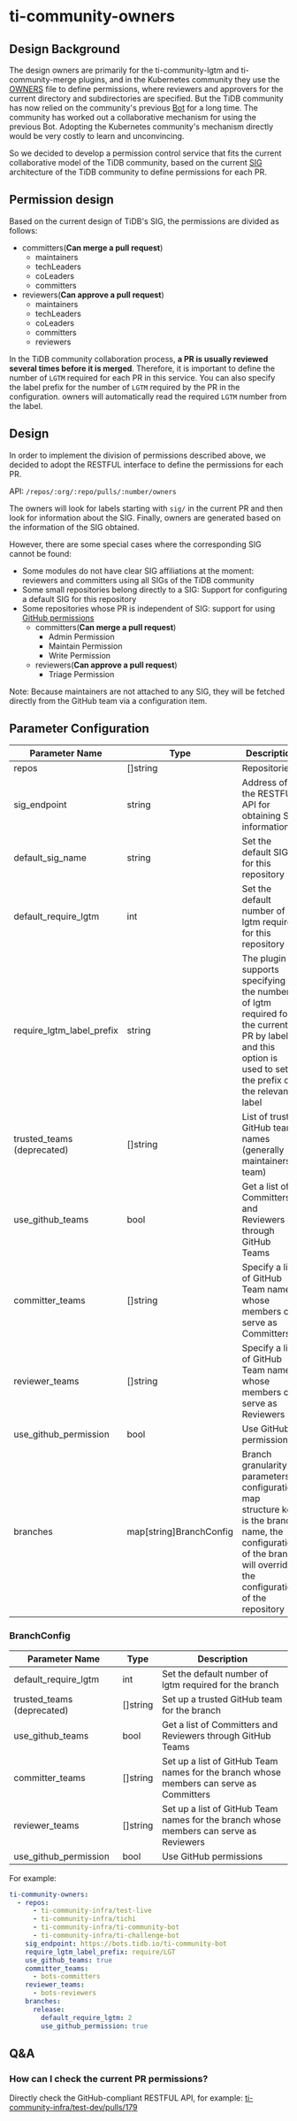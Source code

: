 # ti-community-owners

## Design Background

The design owners are primarily for the ti-community-lgtm and ti-community-merge plugins, and in the Kubernetes community they use the [OWNERS](https://github.com/kubernetes/test-infra/blob/master/OWNERS) file to define permissions, where reviewers and approvers for the current directory and subdirectories are specified. But the TiDB community has now relied on the community's previous [Bot](https://github.com/pingcap-incubator/cherry-bot) for a long time. The community has worked out a collaborative mechanism for using the previous Bot. Adopting the Kubernetes community's mechanism directly would be very costly to learn and unconvincing.

So we decided to develop a permission control service that fits the current collaborative model of the TiDB community, based on the current [SIG](https://github.com/pingcap/community) architecture of the TiDB community to define permissions for each PR.

## Permission design

Based on the current design of TiDB's SIG, the permissions are divided as follows:

- committers(**Can merge a pull request**)
  - maintainers
  - techLeaders
  - coLeaders
  - committers
- reviewers(**Can approve a pull request**)
  - maintainers
  - techLeaders
  - coLeaders
  - committers
  - reviewers

In the TiDB community collaboration process, **a PR is usually reviewed several times before it is merged**. Therefore, it is important to define the number of `LGTM` required for each PR in this service. You can also specify the label prefix for the number of `LGTM` required by the PR in the configuration. owners will automatically read the required `LGTM` number from the label.

## Design

In order to implement the division of permissions described above, we decided to adopt the RESTFUL interface to define the permissions for each PR.

API: `/repos/:org/:repo/pulls/:number/owners`

The owners will look for labels starting with `sig/` in the current PR and then look for information about the SIG. Finally, owners are generated based on the information of the SIG obtained.

However, there are some special cases where the corresponding SIG cannot be found:
- Some modules do not have clear SIG affiliations at the moment: reviewers and committers using all SIGs of the TiDB community
- Some small repositories belong directly to a SIG: Support for configuring a default SIG for this repository
- Some repositories whose PR is independent of SIG: support for using [GitHub permissions](https://docs.github.com/en/organizations/managing-access-to-your-organizations-repositories/repository-permission-levels-for-an-organization)
  - committers(**Can merge a pull request**)
    - Admin Permission
    - Maintain Permission
    - Write Permission
  - reviewers(**Can approve a pull request**)
    - Triage Permission

Note: Because maintainers are not attached to any SIG, they will be fetched directly from the GitHub team via a configuration item.

## Parameter Configuration 

| Parameter Name            | Type                    | Description                                                                                                                                                          |
|---------------------------|-------------------------|----------------------------------------------------------------------------------------------------------------------------------------------------------------------|
| repos                     | []string                | Repositories                                                                                                                                                         |
| sig_endpoint              | string                  | Address of the RESTFUL API for obtaining SIG information                                                                                                             |
| default_sig_name          | string                  | Set the default SIG for this repository                                                                                                                              |
| default_require_lgtm      | int                     | Set the default number of lgtm required for this repository                                                                                                          |
| require_lgtm_label_prefix | string                  | The plugin supports specifying the number of lgtm required for the current PR by label, and this option is used to set the prefix of the relevant label              |
| trusted_teams (deprecated)| []string                | List of trusted GitHub team names (generally maintainers team)                                                                                                       |
| use_github_teams          | bool                    | Get a list of Committers and Reviewers through GitHub Teams                                                                                                          |
| committer_teams           | []string                | Specify a list of GitHub Team names whose members can serve as Committers                                                                                            |
| reviewer_teams            | []string                | Specify a list of GitHub Team names whose members can serve as Reviewers                                                                                             |
| use_github_permission     | bool                    | Use GitHub permissions                                                                                                                                               |
| branches                  | map[string]BranchConfig | Branch granularity parameters configuration, map structure key is the branch name, the configuration of the branch will override the configuration of the repository |

### BranchConfig

| Parameter Name              | Type     | Description                                                                             |
|-----------------------------|----------|-----------------------------------------------------------------------------------------|
| default_require_lgtm        | int      | Set the default number of lgtm required for the branch                                  |
| trusted_teams  (deprecated) | []string | Set up a trusted GitHub team for the branch                                             |
| use_github_teams            | bool     | Get a list of Committers and Reviewers through GitHub Teams                             |
| committer_teams             | []string | Set up a list of GitHub Team names for the branch whose members can serve as Committers |
| reviewer_teams              | []string | Set up a list of GitHub Team names for the branch whose members can serve as Reviewers  |
| use_github_permission       | bool     | Use GitHub permissions                                                                  |

For example:

```yml
ti-community-owners:
  - repos:
      - ti-community-infra/test-live
      - ti-community-infra/tichi
      - ti-community-infra/ti-community-bot
      - ti-community-infra/ti-challenge-bot
    sig_endpoint: https://bots.tidb.io/ti-community-bot
    require_lgtm_label_prefix: require/LGT
    use_github_teams: true
    committer_teams:
      - bots-committers
    reviewer_teams:
      - bots-reviewers
    branches:
      release:
        default_require_lgtm: 2
        use_github_permission: true
```

## Q&A

### How can I check the current PR permissions?

 Directly check the GitHub-compliant RESTFUL API, for example: [ti-community-infra/test-dev/pulls/179](https://prow.tidb.io/ti-community-owners/repos/ti-community-infra/test-dev/pulls/179/owners)
